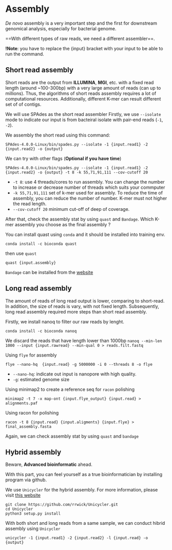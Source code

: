 # Assembly 

*De novo* assembly is a very important step and the first for downstream genomical analysis, especially for bacterial genome. 

==With different types of raw reads, we need a different assembler==. 

**!Note**: you have to replace the {input} bracket with your input to be able to run the command.

## Short read assembly 

Short reads are the output from **ILLUMINA**, **MGI**, etc. with a fixed read length (around ~100-300bp) with a very large amount of reads (can up to millions). Thus, the algorithms of short reads assembly requires a lot of computational resources. Additionally, different K-mer can result different set of of contigs.  

We will use SPAdes as the short read assembler 
Firstly, we use `--isolate` mode to indicate our input is from bacteiral isolate with pair-end reads (`-1`, `-2`). 

We assembly the short read using this command: 

`SPAdes-4.0.0-Linux/bin/spades.py --isolate -1 {input.read1} -2 {input.read2} -o {output}`

We can try with other flags (**Optional if you have time**)

`SPAdes-4.0.0-Linux/bin/spades.py --isolate -1 {input.read1} -2 {input.read2} -o {output} -t 8 -k 55,71,91,111 --cov-cutoff 20`

- `-t 8`: use 4 threads/cores to run assembly. You can change the number to increase or decrease number of threads which suits your commputer
- `-k 55,71,91,111` set of k-mer used for assembly. To reduce the time of assembly, you can reduce the number of number. K-mer must not higher the read length. 
- `--cov-cutoff 20` minimum cut-off of deep of coverage. 


After that, check the assembly stat by using `quast` and `Bandage`. Which K-mer assembly you choose as the final assembly ?

You can install quast using `conda` and it should  be installed into training env. 

`conda install -c bioconda quast`

then use `quast`

`quast {input.assembly}`

`Bandage` can be installed from the [website](https://rrwick.github.io/Bandage/)

## Long read assembly

The amount of reads of long read output is lower, comparing to short-read. In addition, the size of reads is vary, with not fixed length. Subsequently, long read assembly required more steps than short read assembly. 

Firstly, we install nanoq to filter our raw reads by lenght. 

`conda install -c bioconda nanoq`

We discard the reads that have length lower than 1000bp
`nanoq --min-len 1000 --input {input.rawread} --min-qual 0 > reads.filt.fastq`

Using `flye` for assembly

`flye --nano-hq  {input.read} -g 5000000 -i 0 --threads 8 -o flye`

- `--nano-hq`: indicate out input is nanopore with high quality.  
- `-g`: estimated genome size 

Using minimap2 to create a reference seq for `racon` polishing

`minimap2 -t 7 -x map-ont {input.flye_output} {input.read} > alignments.paf`

Using racon for polishing

`racon -t 8 {input.read} {input.aligments} {input.flye} > final_assembly.fasta`

Again, we can check assembly stat by using `quast` and `bandage`

## Hybrid assembly 

Beware, **Advanced bioinformatic** ahead. 

With this part, you can feel yourself as a true bioinformatician by installing program via github.

We use `Unicycler` for the hybrid assembly. 
For more information, please visit [this website](https://github.com/rrwick/Unicycler)

```
git clone https://github.com/rrwick/Unicycler.git
cd Unicycler
python3 setup.py install
```

With both short and long reads from a same sample, we can conduct hibrid assembly using `Unicycler` 

`unicycler -1 {input.read1} -2 {input.read2} -l {input.read} -o {output}`

